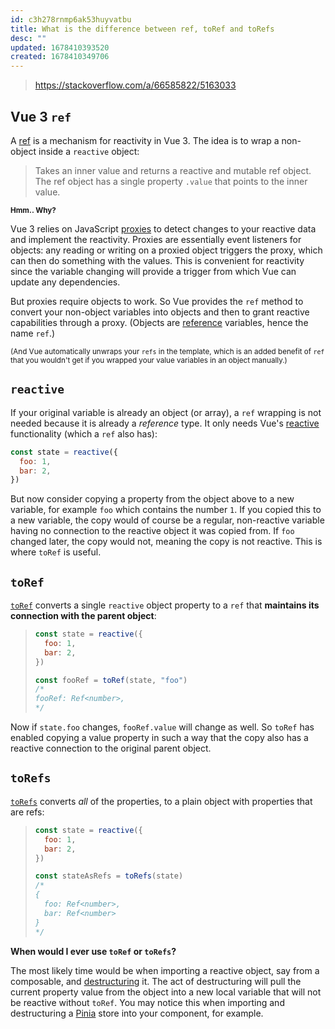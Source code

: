 ```yaml
---
id: c3h278rnmp6ak53huyvatbu
title: What is the difference between ref, toRef and toRefs
desc: ""
updated: 1678410393520
created: 1678410349706
---
```


> https://stackoverflow.com/a/66585822/5163033

## Vue 3 `ref`

A [ref](https://v3.vuejs.org/api/refs-api.html#ref) is a mechanism for reactivity in Vue 3. The idea is to wrap a non-object inside a `reactive` object:

> Takes an inner value and returns a reactive and mutable ref object. The ref object has a single property `.value` that points to the inner value.

<sub><strong>Hmm.. Why?</strong></sub>

Vue 3 relies on JavaScript [proxies](https://developer.mozilla.org/en-US/docs/Web/JavaScript/Reference/Global_Objects/Proxy) to detect changes to your reactive data and implement the reactivity. Proxies are essentially event listeners for objects: any reading or writing on a proxied object triggers the proxy, which can then do something with the values. This is convenient for reactivity since the variable changing will provide a trigger from which Vue can update any dependencies.

But proxies require objects to work. So Vue provides the `ref` method to convert your non-object variables into objects and then to grant reactive capabilities through a proxy. (Objects are [reference](https://developer.mozilla.org/en-US/docs/Glossary/Object_reference) variables, hence the name `ref`.)

<sup>(And Vue automatically unwraps your <code>refs</code> in the template, which is an added benefit of <code>ref</code> that you wouldn't get if you wrapped your value variables in an object manually.)</sup>

## `reactive`

If your original variable is already an object (or array), a `ref` wrapping is not needed because it is already a _reference_ type. It only needs Vue's [reactive](https://v3.vuejs.org/api/basic-reactivity.html#reactive) functionality (which a `ref` also has):

```javascript
const state = reactive({
  foo: 1,
  bar: 2,
})
```

But now consider copying a property from the object above to a new variable, for example `foo` which contains the number `1`. If you copied this to a new variable, the copy would of course be a regular, non-reactive variable having no connection to the reactive object it was copied from. If `foo` changed later, the copy would not, meaning the copy is not reactive. This is where `toRef` is useful.

## `toRef`

[`toRef`](https://v3.vuejs.org/api/refs-api.html#toref) converts a single `reactive` object property to a `ref` that **maintains its connection with the parent object**:

> ```javascript
> const state = reactive({
>   foo: 1,
>   bar: 2,
> })
>
> const fooRef = toRef(state, "foo")
> /*
> fooRef: Ref<number>,
> */
> ```

Now if `state.foo` changes, `fooRef.value` will change as well. So `toRef` has enabled copying a value property in such a way that the copy also has a reactive connection to the original parent object.

## `toRefs`

[`toRefs`](https://v3.vuejs.org/api/refs-api.html#torefs) converts _all_ of the properties, to a plain object with properties that are refs:

> ```javascript
> const state = reactive({
>   foo: 1,
>   bar: 2,
> })
>
> const stateAsRefs = toRefs(state)
> /*
> {
>   foo: Ref<number>,
>   bar: Ref<number>
> }
> */
> ```

**When would I ever use `toRef` or `toRefs`?**

The most likely time would be when importing a reactive object, say from a composable, and [destructuring](https://developer.mozilla.org/en-US/docs/Web/JavaScript/Reference/Operators/Destructuring_assignment) it. The act of destructuring will pull the current property value from the object into a new local variable that will not be reactive without `toRef`. You may notice this when importing and destructuring a [Pinia](https://pinia.vuejs.org/) store into your component, for example.

